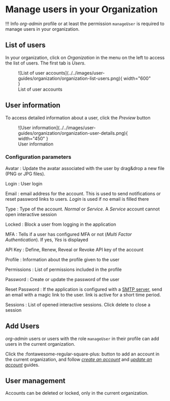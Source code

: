 # Manage users in your Organization

!!! Info
    _org-admin_ profile or at least the permission `manageUser` is required to manage users in your organization.


## List of users

In your organization, click on _Organization_ in the menu on the left to access the list of users. The first tab is _Users_.

<figure markdown>
  ![List of user accounts](../../images/user-guides/organization/organization-list-users.png){ width="600" }
  <figcaption>List of user accounts</figcaption>
</figure>

## User information

To access detailed information about a user, click the _Preview_ button

<figure markdown>
  ![User information](../../images/user-guides/organization/organization-user-details.png){ width="450" }
  <figcaption>User information</figcaption>
</figure>

### Configuration parameters 

Avatar
  : Update the avatar associated with the user by drag&drop a new file (PNG or JPG files).

Login
  : User login

Email
  : email address for the account. This is used to send notifications or reset password links to users. _Login_ is used if no email is filled there

Type
  : Type of the account. _Normal_ or _Service_. A _Service_ account cannot open interactive session

Locked
  : Block a user from logging in the application

MFA
  : Tells if a user has configured MFA or not (_Multi Factor Authentication_). If yes, _Yes_ is displayed

API Key
  : Define, Renew, Reveal or Revoke API key of the account

Profile
  : Information about the profile given to the user

Permissions
  : List of permissions included in the profile

Password
  : Create or update the password of the user

Reset Password
  : If the application is configured with a [SMTP server](../../administration/smtp.md), send an email with a magic link to the user. link is active for a short time period.

Sessions
  : List of opened interactive sessions. Click delete to close a session


## Add Users

*org-admin* users or users with the role `manageUser` in their profile can add users in the current organization. 

Click the :fontawesome-regular-square-plus: button to add an account in the current organization, and follow *[create an account](../../administration/accounts.md#create-an-account)* and *[update an account](../../administration/accounts.md#update-an-account)* guides.

## User management

Accounts can be deleted or locked, only in the current organization.
